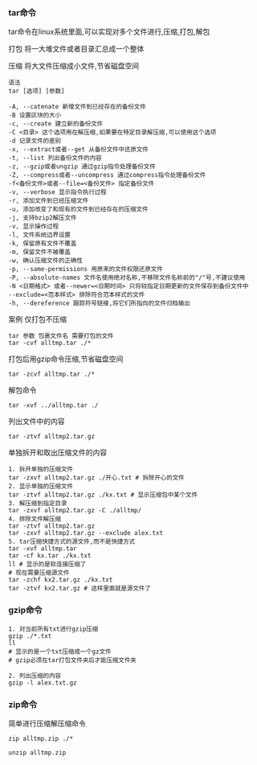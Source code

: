 ### tar命令
tar命令在linux系统里面,可以实现对多个文件进行,压缩,打包,解包

打包
将一大堆文件或者目录汇总成一个整体

压缩
将大文件压缩成小文件,节省磁盘空间

```
语法
tar [选项] [参数]

-A, --catenate 新增文件到已经存在的备份文件
-B 设置区块的大小
-c, --create 建立新的备份文件
-C <目录> 这个选项用在解压缩,如果要在特定目录解压缩,可以使用这个选项
-d 记录文件的差别
-x, --extract或者--get 从备份文件中还原文件
-t, --list 列出备份文件的内容
-z, --gzip或者ungzip 通过gzip指令处理备份文件
-Z, --compress或者--uncompress 通过compress指令处理备份文件
-f<备份文件>或者--file=<备份文件> 指定备份文件
-v, --verbose 显示指令执行过程
-r, 添加文件到已经压缩文件
-u, 添加改变了和现有的文件到已经存在的压缩文件
-j, 支持bzip2解压文件
-v, 显示操作过程
-l, 文件系统边界设置
-k, 保留原有文件不覆盖
-m, 保留文件不被覆盖
-w, 确认压缩文件的正确性
-p, --same-permissions 用原来的文件权限还原文件
-P, --absolute-names 文件名使用绝对名称,不移除文件名称前的"/"号,不建议使用
-N <日期格式> 或者--newer=<日期时间> 只将较指定日期更新的文件保存到备份文件中
--exclude=<范本样式> 排除符合范本样式的文件
-h, --dereference 跟踪符号链接,将它们所指向的文件归档输出
```

案例
仅打包不压缩
```shell
tar 参数 包裹文件名 需要打包的文件
tar -cvf alltmp.tar ./*
```
打包后用gzip命令压缩,节省磁盘空间
```shell
tar -zcvf alltmp.tar ./*
```
解包命令
```shell
tar -xvf ../alltmp.tar ./
```

列出文件中的内容
```shell
tar -ztvf alltmp2.tar.gz
```

单独拆开和取出压缩文件的内容
```shell
1. 拆开单独的压缩文件
tar -zxvf alltmp2.tar.gz ./开心.txt # 拆除开心的文件
2. 显示单独的压缩文件
tar -ztvf alltmp2.tar.gz ./kx.txt # 显示压缩包中某个文件
3. 解压缩到指定目录
tar -zxvf alltmp2.tar.gz -C ./alltmp/ 
4. 排除文件解压缩
tar -ztvf alltmp2.tar.gz
tar -zxvf alltmp2.tar.gz --exclude alex.txt
5. tar压缩快捷方式的源文件,而不是快捷方式
tar -xvf alltmp.tar
tar -cf kx.tar ./kx.txt
ll # 显示的是软连接压缩了
# 现在需要压缩源文件
tar -zchf kx2.tar.gz ./kx.txt
tar -ztvf kx2.tar.gz # 这样里面就是源文件了
```


### gzip命令

```shell
1. 对当前所有txt进行gzip压缩
gzip ./*.txt
ll
# 显示的是一个txt压缩成一个gz文件
# gzip必须在tar打包文件夹后才能压缩文件夹

2. 列出压缩的内容
gzip -l alex.txt.gz
```

### zip命令

简单进行压缩解压缩命令
```shell
zip alltmp.zip ./*

unzip alltmp.zip
```